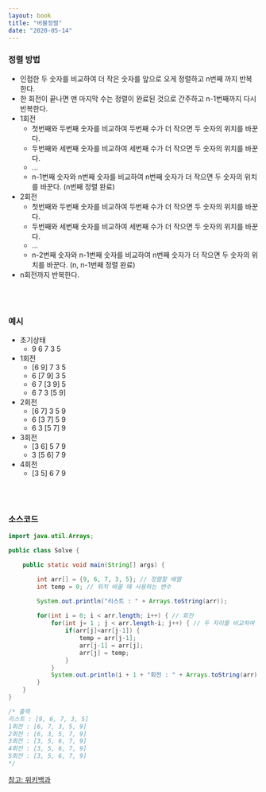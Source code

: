 ```yaml
---
layout: book
title: "버블정렬"
date: "2020-05-14"
---
```


### 정렬 방법
 - 인접한 두 숫자를 비교하여 더 작은 숫자를 앞으로 오게 정렬하고 n번째 까지 반복한다. 
 - 한 회전이 끝나면 맨 마지막 수는 정렬이 완료된 것으로 간주하고 n-1번째까지 다시 반복한다.
 - 1회전
   - 첫번째와 두번째 숫자를 비교하여 두번째 수가 더 작으면 두 숫자의 위치를 바꾼다.
   - 두번째와 세번째 숫자를 비교하여 세번째 수가 더 작으면 두 숫자의 위치를 바꾼다.
   - ...
   - n-1번째 숫자와 n번째 숫자를 비교하여 n번째 숫자가 더 작으면 두 숫자의 위치를 바꾼다. (n번째 정렬 완료)
 - 2회전
   - 첫번째와 두번째 숫자를 비교하여 두번째 수가 더 작으면 두 숫자의 위치를 바꾼다.
   - 두번째와 세번째 숫자를 비교하여 세번째 수가 더 작으면 두 숫자의 위치를 바꾼다.
   - ...
   - n-2번째 숫자와 n-1번째 숫자를 비교하여 n번째 숫자가 더 작으면 두 숫자의 위치를 바꾼다. (n, n-1번째 정렬 완료)
  - n회전까지 반복한다.

<br><br>

### 예시
- 초기상태
  - 9 6 7 3 5
- 1회전
  - [6 9] 7 3 5
  - 6 [7 9] 3 5
  - 6 7 [3 9] 5
  - 6 7 3 [5 9]
- 2회전
  - [6 7] 3 5 9
  - 6 [3 7] 5 9
  - 6 3 [5 7] 9
- 3회전
  - [3 6] 5 7 9
  - 3 [5 6] 7 9
- 4회전
  - [3 5] 6 7 9

<br><br>

### 소스코드

```java
import java.util.Arrays;

public class Solve {

    public static void main(String[] args) {

        int arr[] = {9, 6, 7, 3, 5}; // 정렬할 배열
        int temp = 0; // 위치 바꿀 때 사용하는 변수

        System.out.println("리스트 : " + Arrays.toString(arr));
        
        for(int i = 0; i < arr.length; i++) { // 회전
            for(int j= 1 ; j < arr.length-i; j++) { // 두 자리를 비교하여 앞의 숫자가 작으면 자리 바꾸기
                if(arr[j]<arr[j-1]) {
                    temp = arr[j-1];
                    arr[j-1] = arr[j];
                    arr[j] = temp;
                }
            }
            System.out.println(i + 1 + "회전 : " + Arrays.toString(arr));
        }
    }
}

/* 출력
리스트 : [9, 6, 7, 3, 5]
1회전 : [6, 7, 3, 5, 9]
2회전 : [6, 3, 5, 7, 9]
3회전 : [3, 5, 6, 7, 9]
4회전 : [3, 5, 6, 7, 9]
5회전 : [3, 5, 6, 7, 9]
*/
```

[참고: 위키백과](https://ko.wikipedia.org/wiki/%EA%B1%B0%ED%92%88_%EC%A0%95%EB%A0%AC)